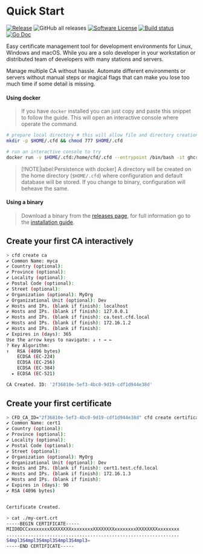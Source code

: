 # Quick Start

[![Release](https://img.shields.io/github/release/fernandezvara/certsfor.svg?style=for-the-badge)](https://github.com/fernandezvara/certsfor/releases/latest)
![GitHub all releases](https://img.shields.io/github/downloads/fernandezvara/certsfor/total?style=for-the-badge)
[![Software License](https://img.shields.io/badge/license-MIT-brightgreen.svg?style=for-the-badge)](/LICENSE)
[![Build status](https://img.shields.io/github/workflow/status/fernandezvara/certsfor/goreleaser?style=for-the-badge)](https://github.com/fernandezvara/certsfor/actions?workflow=goreleaser)
[![Go Doc](https://img.shields.io/badge/godoc-reference-blue.svg?style=for-the-badge)](http://godoc.org/github.com/fernandezvara/certsfor)

Easy certificate management tool for development environments for Linux, Windows and macOS. While you are a solo developer in your workstation or distributed team of developers with many stations and servers.

Manage multiple CA without hassle. Automate different environments or servers without manual steps or magical flags that can make you lose too much time if some detail is missing.

#### Using docker

>If you have `docker` installed you can just copy and paste this snippet to follow the guide. This will open an interactive console where operate the command.

```bash
# prepare local directory # this will allow file and directory creation
mkdir -p $HOME/.cfd && chmod 777 $HOME/.cfd

# run an interactive console to try
docker run -v $HOME/.cfd:/home/cfd/.cfd --entrypoint /bin/bash -it ghcr.io/fernandezvara/cfd:latest
```

>[!NOTE|label:Persistence with docker]
>A directory will be created on the home directory (`$HOME/.cfd`) where configuration and default database will be stored. If you change to binary, configuration will beheave the same.

#### Using a binary

>Download a binary from the [releases page](https://github.com/fernandezvara/certsfor/releases), for full information go to the [installation guide](./installation).

## Create your first CA interactively

```bash
> cfd create ca
✔ Common Name: myca
✔ Country (optional): 
✔ Province (optional): 
✔ Locality (optional): 
✔ Postal Code (optional): 
✔ Street (optional): 
✔ Organization (optional): MyOrg
✔ Organizational Unit (optional): Dev
✔ Hosts and IPs. (blank if finish): localhost
✔ Hosts and IPs. (blank if finish): 127.0.0.1
✔ Hosts and IPs. (blank if finish): ca.test.cfd.local
✔ Hosts and IPs. (blank if finish): 172.16.1.2
✔ Hosts and IPs. (blank if finish): 
✔ Expires in (days): 365
Use the arrow keys to navigate: ↓ ↑ → ← 
? Key Algorithm: 
↑   RSA (4096 bytes)
    ECDSA (EC-224)
    ECDSA (EC-256)
    ECDSA (EC-384)
  ▸ ECDSA (EC-521)

CA Created. ID: '2f36810e-5ef3-4bc0-9d19-cdf1d944e38d'
```

## Create your first certificate

```bash
> CFD_CA_ID="2f36810e-5ef3-4bc0-9d19-cdf1d944e38d" cfd create certificate -c ./my-cert.crt -k ./my-cert-key.crt
✔ Common Name: cert1
✔ Country (optional): 
✔ Province (optional): 
✔ Locality (optional): 
✔ Postal Code (optional): 
✔ Street (optional): 
✔ Organization (optional): MyOrg
✔ Organizational Unit (optional): Dev
✔ Hosts and IPs. (blank if finish): cert1.test.cfd.local
✔ Hosts and IPs. (blank if finish): 172.16.1.3
✔ Hosts and IPs. (blank if finish): 
✔ Expires in (days): 90
✔ RSA (4096 bytes)


Certificate Created.

> cat ./my-cert.crt 
-----BEGIN CERTIFICATE-----
MIID0DCCxxxxxxxxXXXXXXXXxxxxxxxxXXXXXXXXxxxxxxxxXXXXXXXXxxxxxxxx
................................................................
S4mpl3S4mpl3S4mpl3S4mpl3S4mpl3=
-----END CERTIFICATE-----
```
